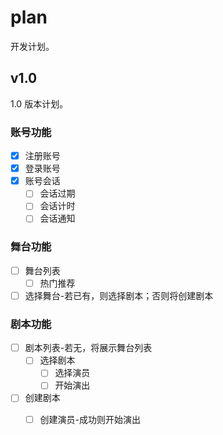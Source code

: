 # plan
开发计划。

## v1.0
1.0 版本计划。

### 账号功能

- [x] 注册账号
- [x] 登录账号
- [x] 账号会话
    - [ ] 会话过期
    - [ ] 会话计时
    - [ ] 会话通知

### 舞台功能

- [ ] 舞台列表
    - [ ] 热门推荐
- [ ] 选择舞台-若已有，则选择剧本；否则将创建剧本

### 剧本功能

- [ ] 剧本列表-若无，将展示舞台列表
    - [ ] 选择剧本
        - [ ] 选择演员
        - [ ] 开始演出
- [ ] 创建剧本
    - [ ] 创建演员-成功则开始演出
    